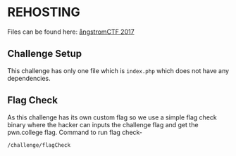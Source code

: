 # REHOSTING

Files can be found here: [ångstromCTF 2017](https://github.com/blairsec/challenges/blob/master/angstromctf/2017/web/obligatory_injection_1)

## Challenge Setup
This challenge has only one file which is `index.php` which does not have any dependencies.

## Flag Check
As this challenge has its own custom flag so we use a simple flag check binary where the hacker can inputs the challenge flag and get the pwn.college flag.
Command to run flag check-
```
/challenge/flagCheck
```